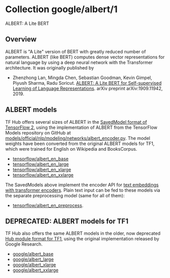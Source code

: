 # Collection google/albert/1

ALBERT: A Lite BERT

<!-- dataset: wikipedia-and-bookscorpus -->
<!-- module-type: text-embedding -->
<!-- task: text-embedding -->
<!-- network-architecture: transformer -->
<!-- language: en -->

## Overview

ALBERT is "A Lite" version of BERT with greatly reduced number of parameters.
ALBERT (like BERT) computes dense vector representations for natural language
by using a deep neural network with the Transformer architecture.
It was originally published by

  * Zhenzhong Lan, Mingda Chen, Sebastian Goodman, Kevin Gimpel, Piyush Sharma,
    Radu Soricut. [ALBERT: A Lite BERT for Self-supervised Learning of Language
    Representations](https://arxiv.org/abs/1909.11942). arXiv preprint
    arXiv:1909.11942, 2019.


## ALBERT models

TF Hub offers several sizes of ALBERT in the
[SavedModel format of TensorFlow 2](https://www.tensorflow.org/hub/tf2_saved_model),
using
the implementation of ALBERT from the TensorFlow Models repository on GitHub at
[models/official/nlp/modeling/networks/albert_encoder.py](https://github.com/tensorflow/models/blob/master/official/nlp/modeling/networks/albert_encoder.py).
The model weights have been converted from the original ALBERT models for TF1,
which were trained for English on Wikipedia and BooksCorpus.

  * [tensorflow/albert_en_base](https://tfhub.dev/tensorflow/albert_en_base)
  * [tensorflow/albert_en_large](https://tfhub.dev/tensorflow/albert_en_large)
  * [tensorflow/albert_en_xlarge](https://tfhub.dev/tensorflow/albert_en_xlarge)
  * [tensorflow/albert_en_xxlarge](https://tfhub.dev/tensorflow/albert_en_xxlarge)

The SavedModels above implement the encoder API for [text embeddings with transformer
encoders](https://www.tensorflow.org/hub/common_saved_model_apis/text#transformer-encoders). Plain text input can be fed to these models via the separate
preprocessing model (same for all of them):

  * [tensorflow/albert_en_preprocess](https://tfhub.dev/tensorflow/albert_en_preprocess).


## DEPRECATED: ALBERT models for TF1

TF Hub also offers the same ALBERT models in the older, now deprecated
[Hub module format for TF1](https://www.tensorflow.org/hub/tf1_hub_module),
using the original implementation released by Google Research.

  * [google/albert_base](https://tfhub.dev/google/albert_base)
  * [google/albert_large](https://tfhub.dev/google/albert_large)
  * [google/albert_xlarge](https://tfhub.dev/google/albert_xlarge)
  * [google/albert_xxlarge](https://tfhub.dev/google/albert_xxlarge)


